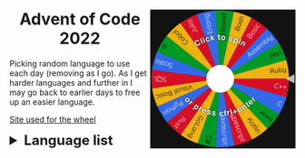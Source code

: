 <div>
    <img align="right" width="256" src=".github/wheel.png" alt="Wheel">
    <h1 align="center">Advent of Code 2022</h1>
</div>

Picking random language to use each day (removing as I go).
As I get harder languages and further in I may go back to earlier days to free up an easier language.

[Site used for the wheel](https://wheelofnames.com/)

<details>
    <summary style="font-size: x-large; font-weight: bolder">Language list</summary>
    <ul>
        <li> Assembly </li>
        <li> Bash - Day 6 </li>
        <li> Basic </li>
        <li> C - Day 5 </li>
        <li> C# </li>
        <li> C++ - Day 8 </li>
        <li> Cobol - Day 2</li>
        <li> Common Lisp </li>
        <li> Erlang </li>
        <li> GoLang - Day 7 </li>
        <li> Haskell- Day 10 </li>
        <li> Julia </li>
        <li> Kotlin </li>
        <li> Lua - Day 3 </li>
        <li> Pascal - Day 9 </li>
        <li> Perl </li>
        <li> Python </li>
        <li> Ruby </li>
        <li> Rust - Day 1 </li>
        <li> SQL </li>
        <li> Scala </li>
        <li> Typescript - Day 4 </li>
        <li> V </li>
        <li> Visual Basic </li>
        <li> Zig </li>
    </ul>
</details>
